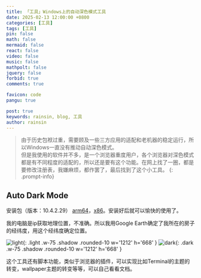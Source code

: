 ```yaml
---
title: 「工具」Windows上的自动深色模式工具
date: 2025-02-13 12:00:00 +0800
categories: [工具]
tags: [工具]
pin: false
math: false
mermaid: false
react: false
video: false
music: false
mathpolt: false
jquery: false
forbid: true
comments: true

favicon: code
pangu: true

post: true
keywords: rainsin, blog, 工具
author: rainsin
---
```


>由于历史包袱过重，需要顾及一些三方应用的适配和老机器的稳定运行，所以Windows一直没有推动自动深色模式。<br>
>但是我使用的软件并不多，是一个浏览器重度用户，各个浏览器对深色模式都是有不同程度的适配的，所以还是要有这个功能。在网上找了一圈，都是要修改注册表，我嫌麻烦，都作罢了，最后找到了这个小工具。
{: .prompt-info}

## Auto Dark Mode

安装包（版本：10.4.2.29） [arm64](https://rainsinpan.hk.cpolar.io/d/blog/%E5%AE%89%E8%A3%85%E5%8C%85/AutoDarkModeX_10.4.2.29_ARM64.exe)，[x86](https://rainsinpan.hk.cpolar.io/d/blog/%E5%AE%89%E8%A3%85%E5%8C%85/AutoDarkModeX_10.4.2.29_x86.exe)。安装好后就可以愉快的使用了。

我的电脑是ip获取地理位置，不准确。所以我用Google Earth确定了我所在的房子的经纬度，用这个经纬度确定位置。

![light](https://rainsinpan.hk.cpolar.io/d/blog/img/post/autodark/Snipaste_2025-02-13_22-10-33.png){: .light .w-75 .shadow .rounded-10 w='1212' h='668' }
![dark](https://rainsinpan.hk.cpolar.io/d/blog/img/post/autodark/Snipaste_2025-02-13_22-09-42.png){: .dark .w-75 .shadow .rounded-10 w='1212' h='668' }

这个工具还有脚本功能，类似于浏览器的插件，可以实现比如Terminal的主题的转变，wallpaper主题的转变等等，可以自己看看文档。